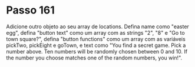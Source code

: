 # Passo 161

Adicione outro objeto ao seu array de locations. Defina name como "easter egg", defina "button text" como um array com as strings "2", "8" e "Go to town square?", defina "button functions" como um array com as variáveis pickTwo, pickEight e goTown, e text como "You find a secret game. Pick a number above. Ten numbers will be randomly chosen between 0 and 10. If the number you choose matches one of the random numbers, you win!".